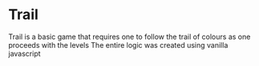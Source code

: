 # Trail
Trail is a basic game that requires one to follow the trail of colours as one proceeds with the levels
The entire logic was created using vanilla javascript
